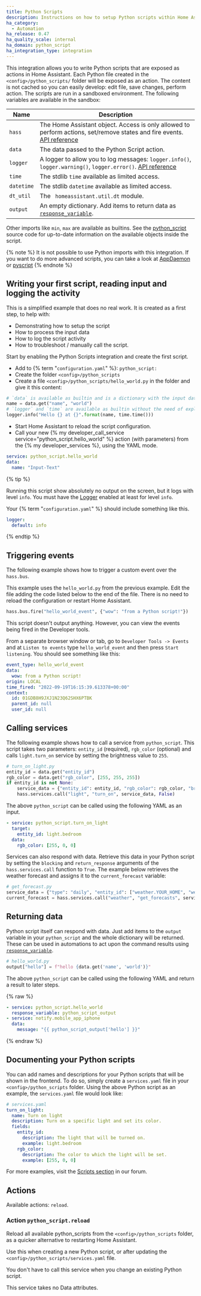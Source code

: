 ```yaml
---
title: Python Scripts
description: Instructions on how to setup Python scripts within Home Assistant.
ha_category:
  - Automation
ha_release: 0.47
ha_quality_scale: internal
ha_domain: python_script
ha_integration_type: integration
---
```


This integration allows you to write Python scripts that are exposed as actions in Home Assistant. Each Python file created in the `<config>/python_scripts/` folder will be exposed as an action. The content is not cached so you can easily develop: edit file, save changes, perform action. The scripts are run in a sandboxed environment. The following variables are available in the sandbox:

| Name       | Description                                                                                                                                |
| ---------- | ------------------------------------------------------------------------------------------------------------------------------------------ |
| `hass`     | The Home Assistant object. Access is only allowed to perform actions, set/remove states and fire events. [API reference][hass-api]         |
| `data`     | The data passed to the Python Script action.                                                                                               |
| `logger`   | A logger to allow you to log messages: `logger.info()`, `logger.warning()`, `logger.error()`. [API reference][logger-api]                   |
| `time`     | The stdlib `time` available as limited access.                                                                                             |
| `datetime` | The stdlib `datetime` available as limited access.                                                                                         |
| `dt_util`  | The ` homeassistant.util.dt` module.                                                                                                       |
| `output`   | An empty dictionary. Add items to return data as [`response_variable`](/docs/scripts/service-calls#use-templates-to-handle-response-data). |

Other imports like `min`, `max` are available as builtins. See the [python_script](https://github.com/home-assistant/core/blob/dev/homeassistant/components/python_script/__init__.py) source code for up-to-date information on the available objects inside the script.
  

[hass-api]: https://developers.home-assistant.io/docs/dev_101_hass/
[logger-api]: https://docs.python.org/3.7/library/logging.html#logger-objects

{% note %}
It is not possible to use Python imports with this integration. If you want to do more advanced scripts, you can take a look at [AppDaemon](https://appdaemon.readthedocs.io/en/latest/) or [pyscript](https://github.com/custom-components/pyscript)
{% endnote %}

## Writing your first script, reading input and logging the activity

This is a simplified example that does no real work.
It is created as a first step, to help with:

- Demonstrating how to setup the script
- How to process the input data
- How to log the script activity
- How to troubleshoot / manually call the script.

Start by enabling the Python Scripts integration and create the first script.

- Add to {% term "`configuration.yaml`" %}: `python_script:`
- Create the folder `<config>/python_scripts`
- Create a file `<config>/python_scripts/hello_world.py` in the folder and give it this content:

```python
# `data` is available as builtin and is a dictionary with the input data.
name = data.get("name", "world")
# `logger` and `time` are available as builtin without the need of explicit import.
logger.info("Hello {} at {}".format(name, time.time()))
```

- Start Home Assistant to reload the script configuration.
- Call your new {% my developer_call_service service="python_script.hello_world" %} action (with parameters) from the {% my developer_services %}, using the YAML mode. 

```yaml
service: python_script.hello_world
data:
  name: "Input-Text"
```

{% tip %}

Running this script show absolutely no output on the screen, but it logs with level `info`. You must have the [Logger](/integrations/logger/) enabled at least for level `info`.

 Your {% term "`configuration.yaml`" %} should include something like this.
 
```yaml
logger:
  default: info
```
  
{% endtip %}

## Triggering events

The following example shows how to trigger a custom event over the `hass.bus`.

This example uses the `hello_world.py` from the previous example.
Edit the file adding the code listed below to the end of the file.
There is no need to reload the configuration or restart Home Assistant.

```python
hass.bus.fire("hello_world_event", {"wow": "from a Python script!"})
```

This script doesn't output anything. However, you can view the events being fired in the Developer tools.

From a separate browser window or tab, go to `Developer Tools -> Events` and at `Listen to events` type `hello_world_event` and then press `Start listening`. You should see something like this:

```yaml
event_type: hello_world_event
data:
  wow: from a Python script!
origin: LOCAL
time_fired: "2022-09-19T16:15:39.613378+00:00"
context:
  id: 01GDB8H9JXJ1N23Q62SHX6PTBK
  parent_id: null
  user_id: null
```

## Calling services

The following example shows how to call a service from `python_script`. This script takes two parameters: `entity_id` (required), `rgb_color` (optional) and calls `light.turn_on` service by setting the brightness value to `255`.

```python
# turn_on_light.py
entity_id = data.get("entity_id")
rgb_color = data.get("rgb_color", [255, 255, 255])
if entity_id is not None:
    service_data = {"entity_id": entity_id, "rgb_color": rgb_color, "brightness": 255}
    hass.services.call("light", "turn_on", service_data, False)
```

The above `python_script` can be called using the following YAML as an input.

```yaml
- service: python_script.turn_on_light
  target:
    entity_id: light.bedroom
  data:
    rgb_color: [255, 0, 0]
```

Services can also respond with data. Retrieve this data in your Python script by setting the `blocking` and `return_response` arguments of the `hass.services.call` function to `True`. The example below retrieves the weather forecast and assigns it to the `current_forecast` variable:

```python
# get_forecast.py
service_data = {"type": "daily", "entity_id": ["weather.YOUR_HOME", "weather.YOUR_SCHOOL"]}
current_forecast = hass.services.call("weather", "get_forecasts", service_data, blocking=True, return_response=True)
```

## Returning data

Python script itself can respond with data. Just add items to the `output` variable in your `python_script` and the whole dictionary will be returned. These can be used in automations to act upon the command results using [`response_variable`](/docs/scripts/service-calls#use-templates-to-handle-response-data).

```python
# hello_world.py
output["hello"] = f"hello {data.get('name', 'world')}"
```

The above `python_script` can be called using the following YAML and return a result to later steps.

{% raw %}

```yaml
- service: python_script.hello_world
  response_variable: python_script_output
- service: notify.mobile_app_iphone
  data:
    message: "{{ python_script_output['hello'] }}"
```

{% endraw %}

## Documenting your Python scripts

You can add names and descriptions for your Python scripts that will be shown in the frontend. To do so, simply create a `services.yaml` file in your `<config>/python_scripts` folder. Using the above Python script as an example, the `services.yaml` file would look like:

```yaml
# services.yaml
turn_on_light:
  name: Turn on light
  description: Turn on a specific light and set its color.
  fields:
    entity_id:
      description: The light that will be turned on.
      example: light.bedroom
    rgb_color:
      description: The color to which the light will be set.
      example: [255, 0, 0]
```

For more examples, visit the [Scripts section](https://community.home-assistant.io/c/projects/scripts) in our forum.

## Actions

Available actions: `reload`.

### Action `python_script.reload`

Reload all available python_scripts from the `<config>/python_scripts` folder, as a quicker alternative to restarting Home Assistant.

Use this when creating a new Python script, or after updating the `<config>/python_scripts/services.yaml` file. 

You don't have to call this service when you change an existing Python script.

This service takes no Data attributes.
